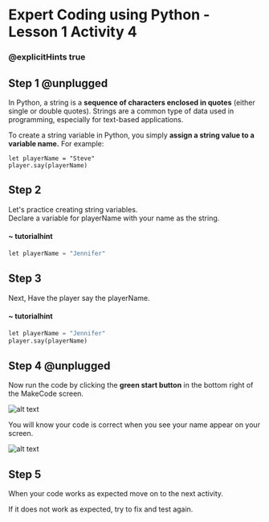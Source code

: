# Expert Coding using Python - Lesson 1 Activity 4
### @explicitHints true

## Step 1 @unplugged
In Python, a string is a **sequence of characters enclosed in quotes** (either single or double quotes). Strings are a common type of data used in programming, especially for text-based applications.
  
 To create a string variable in Python, you simply **assign a string value to a variable name.**
 For example:

    let playerName = "Steve"
    player.say(playerName)

## Step 2

Let's practice creating string variables.  
Declare a variable for playerName with your name as the string. 

#### ~ tutorialhint

```Python
let playerName = "Jennifer"

```

## Step 3

Next, Have the player say the playerName.

#### ~ tutorialhint

```Python
let playerName = "Jennifer"
player.say(playerName)

```

## Step 4 @unplugged
Now run the code by clicking the **green start button** in the bottom right of the MakeCode screen. 

![alt text](https://expertjs.codingcredentials.com/Lesson1/1.1/1.JPG?raw=true "Start")

You will know your code is correct when you see your name appear on your screen. 

![alt text](https://expertjs.codingcredentials.com/Lesson1/1.1/1.4.png?raw=true "Code")

## Step 5

When your code works as expected move on to the next activity. 

If it does not work as expected, try to fix and test again.
